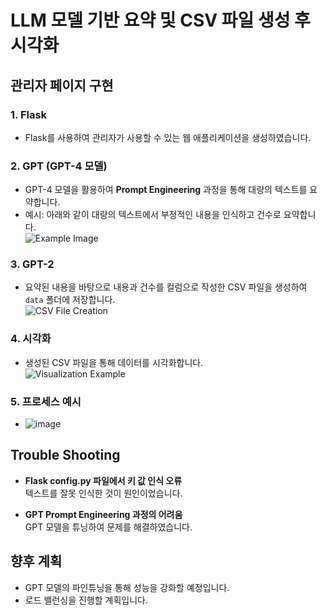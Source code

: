 # LLM 모델 기반 요약 및 CSV 파일 생성 후 시각화

## 관리자 페이지 구현

### 1. Flask
- Flask를 사용하여 관리자가 사용할 수 있는 웹 애플리케이션을 생성하였습니다.

### 2. GPT (GPT-4 모델)
- GPT-4 모델을 활용하여 **Prompt Engineering** 과정을 통해 대량의 텍스트를 요약합니다.
- 예시: 아래와 같이 대량의 텍스트에서 부정적인 내용을 인식하고 건수로 요약합니다.  
  ![Example Image](https://github.com/user-attachments/assets/bf8cb826-7f01-4a9d-94e0-482cb5c5f09c)

### 3. GPT-2
- 요약된 내용을 바탕으로 내용과 건수를 컬럼으로 작성한 CSV 파일을 생성하여 `data` 폴더에 저장합니다.  
  ![CSV File Creation](https://github.com/user-attachments/assets/50aa3aa6-30cb-460a-a483-d4e52c0926d1)

### 4. 시각화
- 생성된 CSV 파일을 통해 데이터를 시각화합니다.  
  ![Visualization Example](https://github.com/user-attachments/assets/8ea3855f-eea3-450b-bdb0-7831ef4f3c86)
  
### 5. 프로세스 예시
- ![image](https://github.com/user-attachments/assets/3460b980-becb-4da6-8907-9bb38cb8559f)

## Trouble Shooting

- **Flask config.py 파일에서 키 값 인식 오류**  
  텍스트를 잘못 인식한 것이 원인이었습니다.

- **GPT Prompt Engineering 과정의 어려움**  
  GPT 모델을 튜닝하여 문제를 해결하였습니다.

## 향후 계획

- GPT 모델의 파인튜닝을 통해 성능을 강화할 예정입니다.
- 로드 밸런싱을 진행할 계획입니다.
